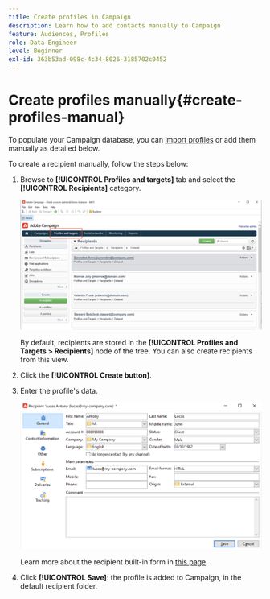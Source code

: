 ```yaml
---
title: Create profiles in Campaign
description: Learn how to add contacts manually to Campaign
feature: Audiences, Profiles
role: Data Engineer
level: Beginner
exl-id: 363b53ad-098c-4c34-8026-3185702c0452
---
```

# Create profiles manually{#create-profiles-manual}

To populate your Campaign database, you can [import profiles](import-profiles.md) or add them manually as detailed below. 

To create a recipient manually, follow the steps below:

1. Browse to **[!UICONTROL Profiles and targets]** tab and select the **[!UICONTROL Recipients]** category. 

    ![](assets/profiles-and-targets.png)

    By default, recipients are stored in the **[!UICONTROL Profiles and Targets > Recipients]** node of the tree. You can also create recipients from this view. 

1. Click the **[!UICONTROL Create button]**.
1. Enter the profile's data. 

    ![](assets/new-recipient.png)

    Learn more about the recipient built-in form in [this page](view-profiles.md#edit-a-profiles).

1. Click **[!UICONTROL Save]**: the profile is added to Campaign, in the default recipient folder.
